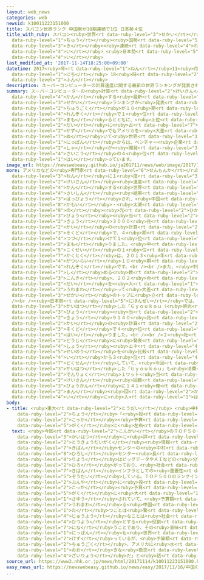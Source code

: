 ```yaml
---
layout: web_news
categories: web
newsid: k10011223151000
title: スパコン世界ランク 中国勢が10期連続で1位 日本勢４位
title_with_ruby: スパコン<ruby>世界<rt data-ruby-level="3">せかい</rt></ruby>ランク <ruby>中<rt
  data-ruby-level="1">ちゅう</rt></ruby><ruby>国勢<rt data-ruby-level="5">こくせい</rt></ruby>が10<ruby>期<rt
  data-ruby-level="3">き</rt></ruby><ruby>連続<rt data-ruby-level="4">れんぞく</rt></ruby>で1<ruby>位<rt
  data-ruby-level="4">い</rt></ruby> <ruby>日本勢<rt data-ruby-level="5">にほんぜい</rt></ruby>４<ruby>位<rt
  data-ruby-level="4">い</rt></ruby>
last_modified_at: '2017-11-14T18:25:00+09:00'
datetime: 2017<ruby>年<rt data-ruby-level="1">ねん</rt></ruby>11<ruby>月<rt data-ruby-level="1">がつ</rt></ruby>14<ruby>日<rt
  data-ruby-level="1">にち</rt></ruby> 18<ruby>時<rt data-ruby-level="2">じ</rt></ruby>25<ruby>分<rt
  data-ruby-level="2">ふん</rt></ruby>
description: スーパーコンピューターの計算速度に関する最新の世界ランキングが発表され、中国が１０期連続で１位を守るとともに、上位５００台に占める数でもアメリカを大差で抜いて世界トップとなりました。日本からは、ベンチャー企業２社が開発したスーパーコンピューターが、最高の４位に入っています。
summary: スーパーコンピューターの<ruby>計算<rt data-ruby-level="2">けいさん</rt></ruby><ruby>速度<rt data-ruby-level="3">そくど</rt></ruby>に<ruby>関<rt
  data-ruby-level="4">かん</rt></ruby>する<ruby>最新<rt data-ruby-level="4">さいしん</rt></ruby>の<ruby>世界<rt
  data-ruby-level="3">せかい</rt></ruby>ランキングが<ruby>発表<rt data-ruby-level="3">はっぴょう</rt></ruby>され、<ruby>中国<rt
  data-ruby-level="2">ちゅうごく</rt></ruby>が１０<ruby>期<rt data-ruby-level="3">き</rt></ruby><ruby>連続<rt
  data-ruby-level="4">れんぞく</rt></ruby>で１<ruby>位<rt data-ruby-level="4">い</rt></ruby>を<ruby>守<rt
  data-ruby-level="3">まも</rt></ruby>るとともに、<ruby>上位<rt data-ruby-level="4">じょうい</rt></ruby>５００<ruby>台<rt
  data-ruby-level="2">だい</rt></ruby>に<ruby>占<rt data-ruby-level="7">し</rt></ruby>める<ruby>数<rt
  data-ruby-level="2">かず</rt></ruby>でもアメリカを<ruby>大差<rt data-ruby-level="4">たいさ</rt></ruby>で<ruby>抜<rt
  data-ruby-level="7">ぬ</rt></ruby>いて<ruby>世界<rt data-ruby-level="3">せかい</rt></ruby>トップとなりました。<ruby>日本<rt
  data-ruby-level="1">にっぽん</rt></ruby>からは、ベンチャー<ruby>企業<rt data-ruby-level="7">きぎょう</rt></ruby>２<ruby>社<rt
  data-ruby-level="2">しゃ</rt></ruby>が<ruby>開発<rt data-ruby-level="3">かいはつ</rt></ruby>したスーパーコンピューターが、<ruby>最高<rt
  data-ruby-level="4">さいこう</rt></ruby>の４<ruby>位<rt data-ruby-level="4">い</rt></ruby>に<ruby>入<rt
  data-ruby-level="1">はい</rt></ruby>っています。
image_url: https://newswebeasy.github.io/ja201711/news/web/image/2017/11/14/K10011223151_1711141751_1711141751_01_02.jpg
more: アメリカなどの<ruby>専門家<rt data-ruby-level="6">せんもんか</rt></ruby>が<ruby>半<rt data-ruby-level="2">はん</rt></ruby><ruby>年<rt
  data-ruby-level="3">ねん</rt></ruby>に１<ruby>度<rt data-ruby-level="3">ど</rt></ruby>まとめている、スーパーコンピューターの<ruby>計算<rt
  data-ruby-level="2">けいさん</rt></ruby><ruby>速度<rt data-ruby-level="3">そくど</rt></ruby>に<ruby>関<rt
  data-ruby-level="4">かん</rt></ruby>する<ruby>世界<rt data-ruby-level="3">せかい</rt></ruby>ランキング「ＴＯＰ５００」の<ruby>最新<rt
  data-ruby-level="4">さいしん</rt></ruby><ruby>結果<rt data-ruby-level="4">けっか</rt></ruby>が<ruby>発表<rt
  data-ruby-level="3">はっぴょう</rt></ruby>され、<ruby>中国<rt data-ruby-level="2">ちゅうごく</rt></ruby>の「<ruby>神威<rt
  data-ruby-level="8">かもい</rt></ruby>・<ruby>太湖<rt data-ruby-level="3">たいこ</rt></ruby><ruby>之<rt
  data-ruby-level="8">の</rt></ruby><ruby>光<rt data-ruby-level="2">ひかり</rt></ruby>」が１<ruby>秒<rt
  data-ruby-level="3">びょう</rt></ruby><ruby>当<rt data-ruby-level="2">あ</rt></ruby>たり９<ruby>京<rt
  data-ruby-level="2">きょう</rt></ruby>３０００<ruby>兆<rt data-ruby-level="4">ちょう</rt></ruby><ruby>回<rt
  data-ruby-level="2">かい</rt></ruby>の<ruby>計算<rt data-ruby-level="2">けいさん</rt></ruby><ruby>速度<rt
  data-ruby-level="3">そくど</rt></ruby>で、４<ruby>期<rt data-ruby-level="3">き</rt></ruby><ruby>続<rt
  data-ruby-level="4">つづ</rt></ruby>けて１<ruby>位<rt data-ruby-level="4">い</rt></ruby>を<ruby>守<rt
  data-ruby-level="3">まも</rt></ruby>りました。<ruby>中<rt data-ruby-level="1">ちゅう</rt></ruby><ruby>国勢<rt
  data-ruby-level="5">こくせい</rt></ruby>の１<ruby>位<rt data-ruby-level="4">い</rt></ruby><ruby>獲得<rt
  data-ruby-level="7">かくとく</rt></ruby>は、２０１３<ruby>年<rt data-ruby-level="1">ねん</rt></ruby>６<ruby>月以来<rt
  data-ruby-level="4">がついらい</rt></ruby>１０<ruby>期<rt data-ruby-level="3">き</rt></ruby><ruby>連続<rt
  data-ruby-level="4">れんぞく</rt></ruby>です。<br /><br />また、<ruby>中国<rt data-ruby-level="2">ちゅうごく</rt></ruby>はＴＯＰ５００に<ruby>占<rt
  data-ruby-level="7">し</rt></ruby>める<ruby>数<rt data-ruby-level="2">かず</rt></ruby>でも<ruby>今期<rt
  data-ruby-level="3">こんき</rt></ruby>、２０２<ruby>台<rt data-ruby-level="2">だい</rt></ruby>がランクインし、アメリカの１４３<ruby>台<rt
  data-ruby-level="2">だい</rt></ruby>を<ruby>大<rt data-ruby-level="1">おお</rt></ruby>きく<ruby>上回<rt
  data-ruby-level="2">うわまわ</rt></ruby>って<ruby>大差<rt data-ruby-level="4">たいさ</rt></ruby>で<ruby>世界<rt
  data-ruby-level="3">せかい</rt></ruby>のトップに<ruby>立<rt data-ruby-level="1">た</rt></ruby>ちました。<br
  /><br /><ruby>日本勢<rt data-ruby-level="5">にほんぜい</rt></ruby>では、ベンチャー<ruby>企業<rt data-ruby-level="7">きぎょう</rt></ruby>のＥｘａＳｃａｌｅｒとＰＥＺＹＣｏｍｐｕｔｉｎｇが<ruby>開発<rt
  data-ruby-level="3">かいはつ</rt></ruby>した「Ｇｙｏｕｋｏｕ（<ruby>暁光<rt data-ruby-level="7">ぎょうこう</rt></ruby>）」が、１<ruby>秒<rt
  data-ruby-level="3">びょう</rt></ruby><ruby>当<rt data-ruby-level="2">あ</rt></ruby>たり１<ruby>京<rt
  data-ruby-level="2">きょう</rt></ruby>９１４０<ruby>兆<rt data-ruby-level="4">ちょう</rt></ruby><ruby>回<rt
  data-ruby-level="2">かい</rt></ruby>の<ruby>計算<rt data-ruby-level="2">けいさん</rt></ruby><ruby>速度<rt
  data-ruby-level="3">そくど</rt></ruby>で４<ruby>位<rt data-ruby-level="4">い</rt></ruby>に<ruby>入<rt
  data-ruby-level="1">はい</rt></ruby>りました。<br /><br />２<ruby>社<rt data-ruby-level="2">しゃ</rt></ruby>のスーパーコンピューターは、<ruby>同時<rt
  data-ruby-level="2">どうじ</rt></ruby>に<ruby>発表<rt data-ruby-level="3">はっぴょう</rt></ruby>された<ruby>省<rt
  data-ruby-level="4">しょう</rt></ruby><ruby>エネ<rt data-ruby-level="4">えね</rt></ruby><ruby>性能<rt
  data-ruby-level="5">せいのう</rt></ruby>を<ruby>比較<rt data-ruby-level="7">ひかく</rt></ruby>するランキング「Ｇｒｅｅｎ５００」でも、１<ruby>位<rt
  data-ruby-level="4">い</rt></ruby>から３<ruby>位<rt data-ruby-level="4">い</rt></ruby>までを<ruby>独占<rt
  data-ruby-level="7">どくせん</rt></ruby>していて、<ruby>今回<rt data-ruby-level="2">こんかい</rt></ruby><ruby>開発<rt
  data-ruby-level="3">かいはつ</rt></ruby>した「Ｇｙｏｕｋｏｕ」も<ruby>消費<rt data-ruby-level="4">しょうひ</rt></ruby><ruby>電力<rt
  data-ruby-level="2">でんりょく</rt></ruby>１ワット<ruby>当<rt data-ruby-level="2">あ</rt></ruby>たりの<ruby>計算<rt
  data-ruby-level="2">けいさん</rt></ruby><ruby>回数<rt data-ruby-level="2">かいすう</rt></ruby>が、１<ruby>秒間<rt
  data-ruby-level="3">びょうかん</rt></ruby>に１４１<ruby>億<rt data-ruby-level="4">おく</rt></ruby>７０００<ruby>万<rt
  data-ruby-level="2">まん</rt></ruby><ruby>回<rt data-ruby-level="2">かい</rt></ruby>となり、５<ruby>位<rt
  data-ruby-level="4">い</rt></ruby>に<ruby>入<rt data-ruby-level="1">はい</rt></ruby>りました。
body:
- title: <ruby>東大<rt data-ruby-level="2">とうだい</rt></ruby> <ruby>中村<rt data-ruby-level="1">なかむら</rt></ruby>センター<ruby>長<rt
    data-ruby-level="2">ちょう</rt></ruby>「<ruby>投<rt data-ruby-level="3">とう</rt></ruby>じられる<ruby>国家<rt
    data-ruby-level="2">こっか</rt></ruby><ruby>予算<rt data-ruby-level="3">よさん</rt></ruby>の<ruby>額<rt
    data-ruby-level="5">がく</rt></ruby>に<ruby>左右<rt data-ruby-level="1">さゆう</rt></ruby>される」
  text: <ruby>今回<rt data-ruby-level="2">こんかい</rt></ruby>のＴＯＰ５００の<ruby>結果<rt data-ruby-level="4">けっか</rt></ruby>について、スーパーコンピューターの<ruby>開発<rt
    data-ruby-level="3">かいはつ</rt></ruby>に<ruby>詳<rt data-ruby-level="7">くわ</rt></ruby>しい<ruby>東京大学<rt
    data-ruby-level="2">とうきょうだいがく</rt></ruby><ruby>情報<rt data-ruby-level="5">じょうほう</rt></ruby><ruby>基盤<rt
    data-ruby-level="7">きばん</rt></ruby>センターの<ruby>中村<rt data-ruby-level="1">なかむら</rt></ruby><ruby>宏<rt
    data-ruby-level="8">ひろし</rt></ruby>センター<ruby>長<rt data-ruby-level="2">ちょう</rt></ruby>は「スーパーコンピューターの<ruby>利用<rt
    data-ruby-level="4">りよう</rt></ruby>はビッグデータやＡＩなどの<ruby>分野<rt data-ruby-level="2">ぶんや</rt></ruby>にも<ruby>広<rt
    data-ruby-level="2">ひろ</rt></ruby>がっており、<ruby>社会<rt data-ruby-level="2">しゃかい</rt></ruby><ruby>基盤<rt
    data-ruby-level="7">きばん</rt></ruby>インフラとしての<ruby>重要性<rt data-ruby-level="5">じゅうようせい</rt></ruby>はますます<ruby>増大<rt
    data-ruby-level="5">ぞうだい</rt></ruby>している。ＴＯＰ５００のランクインの<ruby>数<rt data-ruby-level="2">かず</rt></ruby>は、この<ruby>分野<rt
    data-ruby-level="2">ぶんや</rt></ruby>に<ruby>投<rt data-ruby-level="3">とう</rt></ruby>じられている<ruby>国家<rt
    data-ruby-level="2">こっか</rt></ruby><ruby>予算<rt data-ruby-level="3">よさん</rt></ruby>の<ruby>額<rt
    data-ruby-level="5">がく</rt></ruby>に<ruby>大<rt data-ruby-level="1">おお</rt></ruby>きく<ruby>左右<rt
    data-ruby-level="1">さゆう</rt></ruby>されていて、<ruby>予算額<rt data-ruby-level="5">よさんがく</rt></ruby>でアメリカを<ruby>上回<rt
    data-ruby-level="2">うわまわ</rt></ruby>る<ruby>中国<rt data-ruby-level="2">ちゅうごく</rt></ruby>がトップに<ruby>立<rt
    data-ruby-level="1">た</rt></ruby>つことは<ruby>驚<rt data-ruby-level="7">おどろ</rt></ruby>きではない。<ruby>重要<rt
    data-ruby-level="4">じゅうよう</rt></ruby>なことは<ruby>社会<rt data-ruby-level="2">しゃかい</rt></ruby>が<ruby>必要<rt
    data-ruby-level="4">ひつよう</rt></ruby>とする<ruby>役割<rt data-ruby-level="6">やくわり</rt></ruby>を<ruby>担<rt
    data-ruby-level="7">にな</rt></ruby>うことであり、その<ruby>意味<rt data-ruby-level="3">いみ</rt></ruby>では<ruby>日本<rt
    data-ruby-level="1">にっぽん</rt></ruby>も<ruby>世界<rt data-ruby-level="3">せかい</rt></ruby>としのぎを<ruby>削<rt
    data-ruby-level="7">けず</rt></ruby>っているが、<ruby>予算額<rt data-ruby-level="5">よさんがく</rt></ruby>では<ruby>中国<rt
    data-ruby-level="2">ちゅうごく</rt></ruby>、アメリカに<ruby>水<rt data-ruby-level="1">みず</rt></ruby>をあけられていることは<ruby>大<rt
    data-ruby-level="1">おお</rt></ruby>きな<ruby>懸念<rt data-ruby-level="7">けねん</rt></ruby><ruby>材料<rt
    data-ruby-level="4">ざいりょう</rt></ruby>だ」と<ruby>話<rt data-ruby-level="2">はな</rt></ruby>しています。
source_url: https://www3.nhk.or.jp/news/html/20171114/k10011223151000.html
easy_news_url: https://newswebeasy.github.io/news/easy/2017/11/16/中国のスーパーコンピューターが10回続けて世界で1番
...
```

